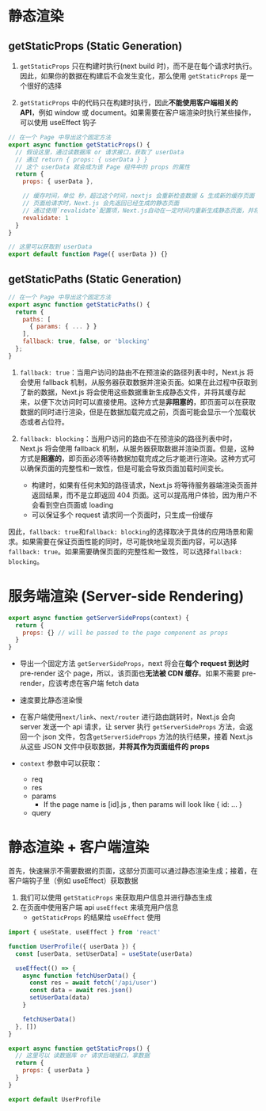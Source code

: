 # 静态渲染

## getStaticProps (Static Generation)

1. `getStaticProps` 只在构建时执行(next build 时)，而不是在每个请求时执行。因此，如果你的数据在构建后不会发生变化，那么使用 `getStaticProps` 是一个很好的选择

2. `getStaticProps` 中的代码只在构建时执行，因此**不能使用客户端相关的 API**，例如 window 或 document。如果需要在客户端渲染时执行某些操作，可以使用 useEffect 钩子

```js
// 在一个 Page 中导出这个固定方法
export async function getStaticProps() {
  // 假设这里，通过读数据库 or 请求接口，获取了 userData
  // 通过 return { props: { userData } }
  // 这个 userData 就会成为该 Page 组件中的 props 的属性
  return {
    props: { userData },

    // 缓存时间，单位 秒，超过这个时间，nextjs 会重新检查数据 & 生成新的缓存页面
    // 页面给请求时，Next.js 会先返回已经生成的静态页面
    // 通过使用`revalidate`配置项，Next.js自动在一定时间内重新生成静态页面，并将新的页面数据缓存起来
    revalidate: 1
  }
}

// 这里可以获取到 userData
export default function Page({ userData }) {}
```

## getStaticPaths (Static Generation)

```js
// 在一个 Page 中导出这个固定方法
export async function getStaticPaths() {
  return {
    paths: [
      { params: { ... } }
    ],
    fallback: true, false, or 'blocking'
  };
}
```

1. `fallback: true`：当用户访问的路由不在预渲染的路径列表中时，Next.js 将会使用 fallback 机制，从服务器获取数据并渲染页面。如果在此过程中获取到了新的数据，Next.js 将会使用这些数据重新生成静态文件，并将其缓存起来，以便下次访问时可以直接使用。这种方式是**非阻塞的**，即页面可以在获取数据的同时进行渲染，但是在数据加载完成之前，页面可能会显示一个加载状态或者占位符。

2. `fallback: blocking`：当用户访问的路由不在预渲染的路径列表中时，Next.js 将会使用 fallback 机制，从服务器获取数据并渲染页面。但是，这种方式是**阻塞的**，即页面必须等待数据加载完成之后才能进行渲染。这种方式可以确保页面的完整性和一致性，但是可能会导致页面加载时间变长。

   - 构建时，如果有任何未知的路径请求，Next.js 将等待服务器端渲染页面并返回结果，而不是立即返回 404 页面。这可以提高用户体验，因为用户不会看到空白页面或 loading
   - 可以保证多个 request 请求同一个页面时，只生成一份缓存

因此，`fallback: true`和`fallback: blocking`的选择取决于具体的应用场景和需求。如果需要在保证页面性能的同时，尽可能快地呈现页面内容，可以选择`fallback: true`。如果需要确保页面的完整性和一致性，可以选择`fallback: blocking`。

# 服务端渲染 (Server-side Rendering)

```js
export async function getServerSideProps(context) {
  return {
    props: {} // will be passed to the page component as props
  }
}
```

- 导出一个固定方法 `getServerSideProps`，next 将会在**每个 request 到达时** pre-render 这个 page，所以，该页面也**无法被 CDN 缓存**。如果不需要 pre-render，应该考虑在客户端 fetch data

- 速度要比静态渲染慢

- 在客户端使用`next/link`、`next/router` 进行路由跳转时，Next.js 会向 server 发送一个 api 请求，让 server 执行 `getServerSideProps` 方法，会返回一个 json 文件，包含`getServerSideProps` 方法的执行结果，接着 Next.js 从这些 JSON 文件中获取数据，**并将其作为页面组件的 props**

- `context` 参数中可以获取：
  - req
  - res
  - params
    - If the page name is [id].js , then params will look like { id: ... }
  - query

# 静态渲染 + 客户端渲染

首先，快速展示不需要数据的页面，这部分页面可以通过静态渲染生成；接着，在客户端钩子里（例如 useEffect）获取数据

1. 我们可以使用 `getStaticProps` 来获取用户信息并进行静态生成
2. 在页面中使用客户端 api `useEffect` 来填充用户信息
   - `getStaticProps` 的结果给 `useEffect` 使用

```js
import { useState, useEffect } from 'react'

function UserProfile({ userData }) {
  const [userData, setUserData] = useState(userData)

  useEffect(() => {
    async function fetchUserData() {
      const res = await fetch('/api/user')
      const data = await res.json()
      setUserData(data)
    }

    fetchUserData()
  }, [])
}

export async function getStaticProps() {
  // 这里可以 读数据库 or 请求后端接口，拿数据
  return {
    props: { userData }
  }
}

export default UserProfile
```
